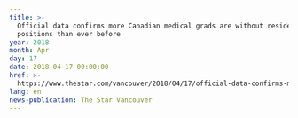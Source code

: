 ```yaml
---
title: >-
  Official data confirms more Canadian medical grads are without residency
  positions than ever before
year: 2018
month: Apr
day: 17
date: 2018-04-17 00:00:00
href: >-
  https://www.thestar.com/vancouver/2018/04/17/official-data-confirms-more-canadian-medical-grads-are-without-residency-positions-than-ever-before.html
lang: en
news-publication: The Star Vancouver
---
```


